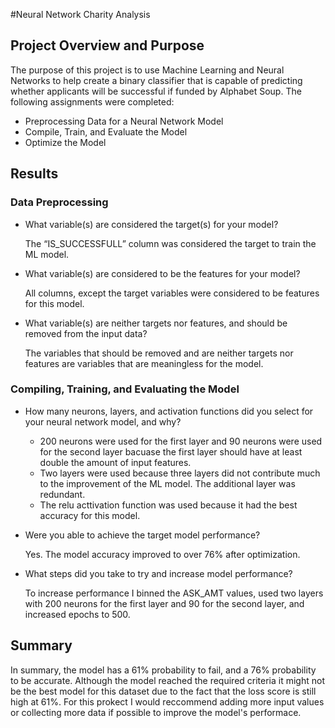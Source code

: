 #Neural Network Charity Analysis

## Project Overview and Purpose

The purpose of this project is to use Machine Learning and Neural Networks to help create a binary classifier that is capable of predicting whether applicants will be successful if funded by Alphabet Soup.
The following assignments were completed:

- Preprocessing Data for a Neural Network Model
- Compile, Train, and Evaluate the Model
- Optimize the Model

## Results

### Data Preprocessing
- What variable(s) are considered the target(s) for your model?

  The “IS_SUCCESSFULL” column was considered the target to train the ML model.

- What variable(s) are considered to be the features for your model?

  All columns, except the target variables were considered to be features for this model. 
  
- What variable(s) are neither targets nor features, and should be removed from the input data?
  
  The variables that should be removed and are neither targets nor features are variables that are meaningless for the model.
  
### Compiling, Training, and Evaluating the Model
- How many neurons, layers, and activation functions did you select for your neural network model, and why?

  - 200 neurons were used for the first layer and 90 neurons were used for the second layer bacuase the first layer should have at least double the amount of input features. 
  - Two layers were used because three layers did not contribute much to the improvement of the ML model. The additional layer was redundant.
  - The relu acttivation function was used because it had the best accuracy for this model.
- Were you able to achieve the target model performance?

  Yes. The model accuracy improved to over 76% after optimization. 
  
- What steps did you take to try and increase model performance?

  To increase performance I binned the ASK_AMT values, used two layers with 200 neurons for the first layer and 90 for the second layer, and increased epochs to 500. 

## Summary

In summary, the model has a 61% probability to fail, and a 76% probability to be accurate. Although the model reached the required criteria it might not be the best model for this dataset due to the fact that the loss score is still high at 61%. For this prokect I would reccommend adding more input values or collecting more data if possible to improve the model's performace.
